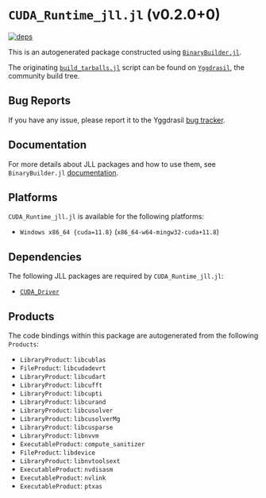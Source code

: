 # `CUDA_Runtime_jll.jl` (v0.2.0+0)

[![deps](https://juliahub.com/docs/CUDA_Runtime_jll/deps.svg)](https://juliahub.com/ui/Packages/CUDA_Runtime_jll/Hs50y?page=2)

This is an autogenerated package constructed using [`BinaryBuilder.jl`](https://github.com/JuliaPackaging/BinaryBuilder.jl).

The originating [`build_tarballs.jl`](https://github.com/JuliaPackaging/Yggdrasil/blob/65965a4631866816e6062dfdb592d580b895b56f/C/CUDA/CUDA_Runtime/build_tarballs.jl) script can be found on [`Yggdrasil`](https://github.com/JuliaPackaging/Yggdrasil/), the community build tree.

## Bug Reports

If you have any issue, please report it to the Yggdrasil [bug tracker](https://github.com/JuliaPackaging/Yggdrasil/issues).

## Documentation

For more details about JLL packages and how to use them, see `BinaryBuilder.jl` [documentation](https://docs.binarybuilder.org/stable/jll/).

## Platforms

`CUDA_Runtime_jll.jl` is available for the following platforms:

* `Windows x86_64 {cuda=11.8}` (`x86_64-w64-mingw32-cuda+11.8`)

## Dependencies

The following JLL packages are required by `CUDA_Runtime_jll.jl`:

* [`CUDA_Driver`](https://github.com/JuliaBinaryWrappers/CUDA_Driver.jl)

## Products

The code bindings within this package are autogenerated from the following `Products`:

* `LibraryProduct`: `libcublas`
* `FileProduct`: `libcudadevrt`
* `LibraryProduct`: `libcudart`
* `LibraryProduct`: `libcufft`
* `LibraryProduct`: `libcupti`
* `LibraryProduct`: `libcurand`
* `LibraryProduct`: `libcusolver`
* `LibraryProduct`: `libcusolverMg`
* `LibraryProduct`: `libcusparse`
* `LibraryProduct`: `libnvvm`
* `ExecutableProduct`: `compute_sanitizer`
* `FileProduct`: `libdevice`
* `LibraryProduct`: `libnvtoolsext`
* `ExecutableProduct`: `nvdisasm`
* `ExecutableProduct`: `nvlink`
* `ExecutableProduct`: `ptxas`
